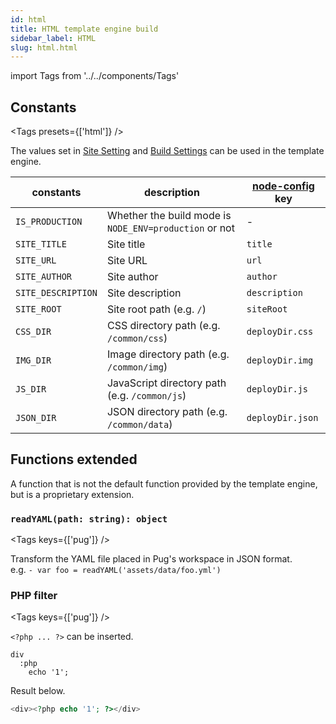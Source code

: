 ```yaml
---
id: html
title: HTML template engine build
sidebar_label: HTML
slug: html.html
---
```


import Tags from '../../components/Tags'

## Constants

<Tags presets={['html']} />

The values set in [Site Setting](../configuration/site.md) and [Build Settings](../configuration/build.md) can be used in the template engine.

| constants          | description                                            | [node-config](https://github.com/lorenwest/node-config) key |
| ------------------ | ------------------------------------------------------ | ----------------------------------------------------------- |
| `IS_PRODUCTION`    | Whether the build mode is `NODE_ENV=production` or not | \-                                                          |
| `SITE_TITLE`       | Site title                                             | `title`                                                     |
| `SITE_URL`         | Site URL                                               | `url`                                                       |
| `SITE_AUTHOR`      | Site author                                            | `author`                                                    |
| `SITE_DESCRIPTION` | Site description                                       | `description`                                               |
| `SITE_ROOT`        | Site root path (e.g. `/`)                              | `siteRoot`                                                  |
| `CSS_DIR`          | CSS directory path (e.g. `/common/css`)                | `deployDir.css`                                             |
| `IMG_DIR`          | Image directory path (e.g. `/common/img`)              | `deployDir.img`                                             |
| `JS_DIR`           | JavaScript directory path (e.g. `/common/js`)          | `deployDir.js`                                              |
| `JSON_DIR`         | JSON directory path (e.g. `/common/data`)              | `deployDir.json`                                            |

## Functions extended

A function that is not the default function provided by the template engine, but is a proprietary extension.

### `readYAML(path: string): object`

<Tags keys={['pug']} />

Transform the YAML file placed in Pug's workspace in JSON format.  
e.g. `- var foo = readYAML('assets/data/foo.yml')`

### PHP filter

<Tags keys={['pug']} />

`<?php ... ?>` can be inserted.

```pug
div
  :php
    echo '1';
```

Result below.

```php
<div><?php echo '1'; ?></div>
```
